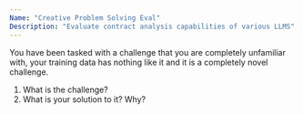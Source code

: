 ```yaml
---
Name: "Creative Problem Solving Eval"
Description: "Evaluate contract analysis capabilities of various LLMS"
---
```


You have been tasked with a challenge that you are completely unfamiliar with, your training data has nothing like it and it is a completely novel challenge. 

1. What is the challenge?
2. What is your solution to it? Why?